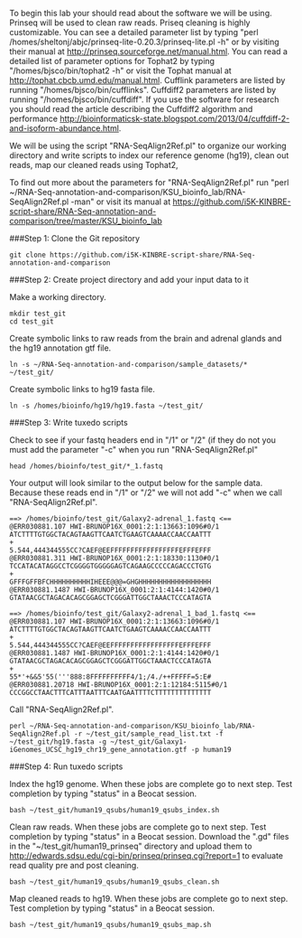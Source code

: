 To begin this lab your should read about the software we will be using. Prinseq will be used to clean raw reads. Priseq cleaning is highly customizable. You can see a detailed parameter list by typing "perl /homes/sheltonj/abjc/prinseq-lite-0.20.3/prinseq-lite.pl -h" or by visiting their manual at http://prinseq.sourceforge.net/manual.html. You can read a detailed list of parameter options for Tophat2 by typing "/homes/bjsco/bin/tophat2 -h" or visit the Tophat manual at http://tophat.cbcb.umd.edu/manual.html. Cufflink parameters are listed by running "/homes/bjsco/bin/cufflinks". Cuffdiff2 parameters are listed by running "/homes/bjsco/bin/cuffdiff". If you use the software for research you should read the article describing the Cuffdiff2 algorithm and performance http://bioinformaticsk-state.blogspot.com/2013/04/cuffdiff-2-and-isoform-abundance.html. 

We will be using the script "RNA-SeqAlign2Ref.pl" to organize our working directory and write scripts to index our reference genome (hg19), clean out reads, map our cleaned reads using Tophat2, 

To find out more about the parameters for "RNA-SeqAlign2Ref.pl" run  "perl ~/RNA-Seq-annotation-and-comparison/KSU_bioinfo_lab/RNA-SeqAlign2Ref.pl -man" or visit its manual at https://github.com/i5K-KINBRE-script-share/RNA-Seq-annotation-and-comparison/tree/master/KSU_bioinfo_lab

###Step 1: Clone the Git repository

    git clone https://github.com/i5K-KINBRE-script-share/RNA-Seq-annotation-and-comparison
    
###Step 2: Create project directory and add your input data to it

Make a working directory.

    mkdir test_git
    cd test_git
Create symbolic links to raw reads from the brain and adrenal glands and the hg19 annotation gtf file.

    ln -s ~/RNA-Seq-annotation-and-comparison/sample_datasets/* ~/test_git/
    
Create symbolic links to hg19 fasta file.

    ln -s /homes/bioinfo/hg19/hg19.fasta ~/test_git/
    
###Step 3: Write tuxedo scripts

Check to see if your fastq headers end in "/1" or "/2" (if they do not you must add the parameter "-c" when you run "RNA-SeqAlign2Ref.pl"

    head /homes/bioinfo/test_git/*_1.fastq
    
Your output will look similar to the output below for the sample data. Because these reads end in "/1" or "/2" we will not add "-c" when we call "RNA-SeqAlign2Ref.pl".

```
==> /homes/bioinfo/test_git/Galaxy2-adrenal_1.fastq <==
@ERR030881.107 HWI-BRUNOP16X_0001:2:1:13663:1096#0/1
ATCTTTTGTGGCTACAGTAAGTTCAATCTGAAGTCAAAACCAACCAATTT
+
5.544,444344555CC?CAEF@EEFFFFFFFFFFFFFFFFFEFFFEFFF
@ERR030881.311 HWI-BRUNOP16X_0001:2:1:18330:1130#0/1
TCCATACATAGGCCTCGGGGTGGGGGAGTCAGAAGCCCCCAGACCCTGTG
+
GFFFGFFBFCHHHHHHHHHHIHEEE@@@=GHGHHHHHHHHHHHHHHHHHH
@ERR030881.1487 HWI-BRUNOP16X_0001:2:1:4144:1420#0/1
GTATAACGCTAGACACAGCGGAGCTCGGGATTGGCTAAACTCCCATAGTA

==> /homes/bioinfo/test_git/Galaxy2-adrenal_1_bad_1.fastq <==
@ERR030881.107 HWI-BRUNOP16X_0001:2:1:13663:1096#0/1
ATCTTTTGTGGCTACAGTAAGTTCAATCTGAAGTCAAAACCAACCAATTT
+
5.544,444344555CC?CAEF@EEFFFFFFFFFFFFFFFFFEFFFEFFF
@ERR030881.1487 HWI-BRUNOP16X_0001:2:1:4144:1420#0/1
GTATAACGCTAGACACAGCGGAGCTCGGGATTGGCTAAACTCCCATAGTA
+
55*'+&&5'55('''888:8FFFFFFFFFF4/1;/4./++FFFFF=5:E#
@ERR030881.20718 HWI-BRUNOP16X_0001:2:1:12184:5115#0/1
CCCGGCCTAACTTTCATTTAATTTCAATGAATTTTCTTTTTTTTTTTTTT
```

Call "RNA-SeqAlign2Ref.pl".

    perl ~/RNA-Seq-annotation-and-comparison/KSU_bioinfo_lab/RNA-SeqAlign2Ref.pl -r ~/test_git/sample_read_list.txt -f ~/test_git/hg19.fasta -g ~/test_git/Galaxy1-iGenomes_UCSC_hg19_chr19_gene_annotation.gtf -p human19
    
###Step 4: Run tuxedo scripts

Index the hg19 genome. When these jobs are complete go to next step. Test completion by typing "status" in a Beocat session.

    bash ~/test_git/human19_qsubs/human19_qsubs_index.sh

Clean raw reads. When these jobs are complete go to next step. Test completion by typing "status" in a Beocat session.
Download the ".gd" files in the "~/test_git/human19_prinseq" directory and upload them to http://edwards.sdsu.edu/cgi-bin/prinseq/prinseq.cgi?report=1 to evaluate read quality pre and post cleaning.

    bash ~/test_git/human19_qsubs/human19_qsubs_clean.sh

Map cleaned reads to hg19. When these jobs are complete go to next step. Test completion by typing "status" in a Beocat session.

    bash ~/test_git/human19_qsubs/human19_qsubs_map.sh

 
